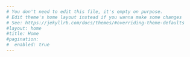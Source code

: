 ```yaml
---
# You don't need to edit this file, it's empty on purpose.
# Edit theme's home layout instead if you wanna make some changes
# See: https://jekyllrb.com/docs/themes/#overriding-theme-defaults
#layout: home
#title: Home
#pagination: 
#  enabled: true
---
```

<!--
This page lists all posts available and paginates them.

Try clicking the category pages at the top of this page.
-->